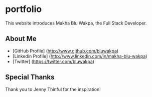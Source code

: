 # portfolio

This website introduces Makha Blu Wakpa, the Full Stack Developer.

## About Me

* [GitHub Profile] (http://www.github.com/bluwakpa)
* [Linkedin Profile] (http://www.linkedin.com/in/makha-blu-wakpa)
* [Twitter] (https://twitter.com/bluwakpa)

## Special Thanks

Thank you to Jenny Thinful for the inspiration!
